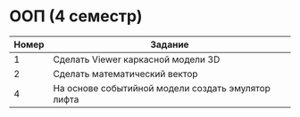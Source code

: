 # ООП (4 семестр)

| Номер | Задание |
|-------|---------|
| 1 | Сделать Viewer каркасной модели 3D |
| 2 | Сделать математический вектор |
| 4 | На основе событийной модели создать эмулятор лифта |
